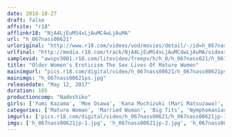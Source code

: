 ```yaml
---
date: 2018-10-27
draft: false
affsite: "r18"
afflinkr18: "NjA4LjEuMS4xLjAuMC4wLjAuMA"
url: "h_067nass00621"
urloriginal: "http://www.r18.com/videos/vod/movies/detail/-/id=h_067nass00621"
urlfinal: "http://media.r18.com/track/NjA4LjEuMS4xLjAuMC4wLjAuMA/videos/vod/movies/detail/-/id=h_067nass00621"
samplevid: "awspv3001.r18.com/litevideo/freepv/h/h_0/h_067nass621/h_067nass621_dmb_w.mp4"
title: "Older Women's Eroticism The Sex Lives Of Mature Women"
mainimgurl: "pics.r18.com/digital/video/h_067nass00621/h_067nass00621ps.jpg"
mainimgs: "h_067nass00621ps.jpg"
releasedate: "May 12, 2017"
duration: 185
productioncomp: "Nadeshiko"
girls: ['Yumi Kazama', 'Moe Osawa', 'Kana Mochizuki (Mari Matsuzawa)', 'Hiromi Okayasu', 'Natsumi Kitahara', 'Mari Nishizawa', 'Shinobu Igarashi', 'Michiko Serenade']
categories: ['Mature Woman', 'Married Woman', 'Big Tits', 'Nymphomaniac', 'Drama', 'Compilation']
imgurls: ['pics.r18.com/digital/video/h_067nass00621/h_067nass00621jp-1.jpg', 'pics.r18.com/digital/video/h_067nass00621/h_067nass00621jp-2.jpg', 'pics.r18.com/digital/video/h_067nass00621/h_067nass00621jp-3.jpg', 'pics.r18.com/digital/video/h_067nass00621/h_067nass00621jp-4.jpg', 'pics.r18.com/digital/video/h_067nass00621/h_067nass00621jp-5.jpg', 'pics.r18.com/digital/video/h_067nass00621/h_067nass00621jp-6.jpg', 'pics.r18.com/digital/video/h_067nass00621/h_067nass00621jp-7.jpg', 'pics.r18.com/digital/video/h_067nass00621/h_067nass00621jp-8.jpg', 'pics.r18.com/digital/video/h_067nass00621/h_067nass00621jp-9.jpg', 'pics.r18.com/digital/video/h_067nass00621/h_067nass00621jp-10.jpg', 'pics.r18.com/digital/video/h_067nass00621/h_067nass00621jp-11.jpg', 'pics.r18.com/digital/video/h_067nass00621/h_067nass00621jp-12.jpg', 'pics.r18.com/digital/video/h_067nass00621/h_067nass00621jp-13.jpg', 'pics.r18.com/digital/video/h_067nass00621/h_067nass00621jp-14.jpg', 'pics.r18.com/digital/video/h_067nass00621/h_067nass00621jp-15.jpg', 'pics.r18.com/digital/video/h_067nass00621/h_067nass00621jp-16.jpg', 'pics.r18.com/digital/video/h_067nass00621/h_067nass00621jp-17.jpg', 'pics.r18.com/digital/video/h_067nass00621/h_067nass00621jp-18.jpg', 'pics.r18.com/digital/video/h_067nass00621/h_067nass00621jp-19.jpg', 'pics.r18.com/digital/video/h_067nass00621/h_067nass00621jp-20.jpg']
imgs: ['h_067nass00621jp-1.jpg', 'h_067nass00621jp-2.jpg', 'h_067nass00621jp-3.jpg', 'h_067nass00621jp-4.jpg', 'h_067nass00621jp-5.jpg', 'h_067nass00621jp-6.jpg', 'h_067nass00621jp-7.jpg', 'h_067nass00621jp-8.jpg', 'h_067nass00621jp-9.jpg', 'h_067nass00621jp-10.jpg', 'h_067nass00621jp-11.jpg', 'h_067nass00621jp-12.jpg', 'h_067nass00621jp-13.jpg', 'h_067nass00621jp-14.jpg', 'h_067nass00621jp-15.jpg', 'h_067nass00621jp-16.jpg', 'h_067nass00621jp-17.jpg', 'h_067nass00621jp-18.jpg', 'h_067nass00621jp-19.jpg', 'h_067nass00621jp-20.jpg']
---
```

